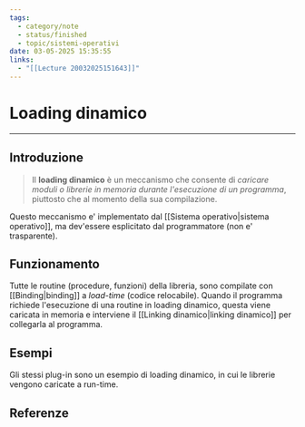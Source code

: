 ```yaml
---
tags:
  - category/note
  - status/finished
  - topic/sistemi-operativi
date: 03-05-2025 15:35:55
links:
  - "[[Lecture 20032025151643]]"
---
```

# Loading dinamico
---
## Introduzione
> Il **loading dinamico** è un meccanismo che consente di _caricare moduli o librerie in memoria durante l'esecuzione di un programma_, piuttosto che al momento della sua compilazione.

Questo meccanismo e' implementato dal [[Sistema operativo|sistema operativo]], ma dev'essere esplicitato dal programmatore (non e' trasparente).

## Funzionamento
Tutte le routine (procedure, funzioni) della libreria, sono compilate con [[Binding|binding]] a _load-time_ (codice relocabile). Quando il programma richiede l'esecuzione di una routine in loading dinamico, questa viene caricata in memoria e interviene il [[Linking dinamico|linking dinamico]] per collegarla al programma.

## Esempi
Gli stessi plug-in sono un esempio di loading dinamico, in cui le librerie vengono caricate a run-time.

## Referenze